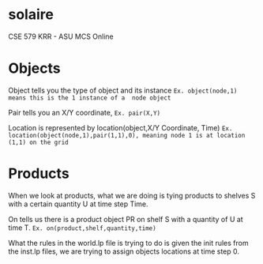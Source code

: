 # solaire
CSE 579 KRR - ASU MCS Online

# Objects

Object tells you the type of object and its instance 
```Ex. object(node,1) means this is the 1 instance of a  node object```

Pair tells you an X/Y coordinate,
```Ex. pair(X,Y)```

Location is represented by location(object,X/Y Coordinate, Time)
```Ex. location(object(node,1),pair(1,1),0), meaning node 1 is at location (1,1) on the grid```

# Products
When we look at products, what we are doing is tying products to shelves S with a certain quantity U at time step Time. 

On tells us there is a product object PR on shelf S with a quantity of U at time T.
```Ex. on(product,shelf,quantity,time)```

What the rules in the world.lp file is trying to do is given the init rules from the inst.lp files, we are trying to assign objects locations at time step 0.




